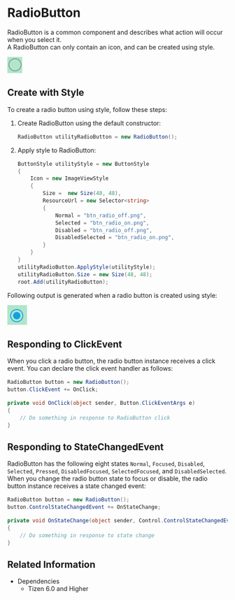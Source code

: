# RadioButton
RadioButton is a common component and describes what action will occur when you select it.  
A RadioButton can only contain an icon, and can be created using style.

![RadioButton1](./media/RadioButton1.png)

## Create with Style

To create a radio button using style, follow these steps:

1. Create RadioButton using the default constructor:

    ```cs
    RadioButton utilityRadioButton = new RadioButton();
    ```

2. Apply style to RadioButton:

    ```cs
    ButtonStyle utilityStyle = new ButtonStyle
    {
        Icon = new ImageViewStyle
        {
            Size =  new Size(48, 48),
            ResourceUrl = new Selector<string>
            {
                Normal = "btn_radio_off.png",
                Selected = "btn_radio_on.png",
                Disabled = "btn_radio_off.png",
                DisabledSelected = "btn_radio_on.png",
            }
        }
    }
    utilityRadioButton.ApplyStyle(utilityStyle);
    utilityRadioButton.Size = new Size(48, 48);
    root.Add(utilityRadioButton);
    ```

Following output is generated when a radio button is created using style:

![RadioButton2](./media/RadioButton2.png)


## Responding to ClickEvent
When you click a radio button, the radio button instance receives a click event.
You can declare the click event handler as follows:

```cs
RadioButton button = new RadioButton();
button.ClickEvent += OnClick;
```

```cs
private void OnClick(object sender, Button.ClickEventArgs e)
{
    // Do something in response to RadioButton click
}
```

## Responding to StateChangedEvent
RadioButton has the following eight states `Normal`, `Focused`, `Disabled`, `Selected`, `Pressed`, `DisabledFocused`, `SelectedFocused`, and `DisabledSelected`.  
When you change the radio button state to focus or disable, the radio button instance receives a state changed event:

```cs
RadioButton button = new RadioButton();
button.ControlStateChangedEvent += OnStateChange;
```

```cs
private void OnStateChange(object sender, Control.ControlStateChangedEventArgs e)
{
    // Do something in response to state change
}
```

## Related Information
- Dependencies
  -   Tizen 6.0 and Higher
